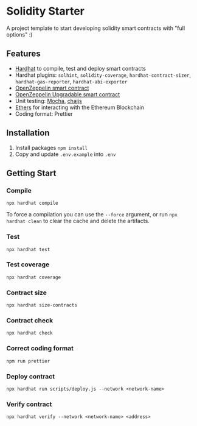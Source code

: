 # Solidity Starter

A project template to start developing solidity smart contracts with "full options" :)

## Features
- [Hardhat](https://hardhat.org/) to compile, test and deploy smart contracts
- Hardhat plugins: `solhint`, `solidity-coverage`,  `hardhat-contract-sizer`, `hardhat-gas-reporter`, `hardhat-abi-exporter`
- [OpenZeppelin smart contract](https://github.com/OpenZeppelin/openzeppelin-contracts) 
- [OpenZeppelin Upgradable smart contract](https://github.com/OpenZeppelin/openzeppelin-upgrades) 
- Unit testing: [Mocha](https://mochajs.org/), [chaijs](https://www.chaijs.com/)
- [Ethers](https://docs.ethers.org/v5/) for interacting with the Ethereum Blockchain
- Coding format: Prettier 


## Installation

1. Install packages `npm install`
2. Copy and update  `.env.example` into `.env`

## Getting Start

### Compile
```
npx hardhat compile
```

To force a compilation you can use the `--force` argument, or run `npx hardhat clean` to clear the cache and delete the artifacts.

### Test
```
npx hardhat test
```

### Test coverage
```
npx hardhat coverage
```

### Contract size
```
npx hardhat size-contracts
```

### Contract check
```
npx hardhat check
```

### Correct coding format
```
npm run prettier
```

### Deploy contract
```
npx hardhat run scripts/deploy.js --network <network-name>
```

### Verify contract
```
npx hardhat verify --network <network-name> <address> 
```

